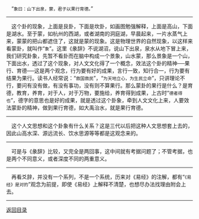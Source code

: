 &emsp;“``象曰：山下出泉，蒙，君子以果行育德。``”
___
&emsp;这个卦的现象，上面是艮卦，下面是坎卦，如画图勉强解释，上面是高山，下面是湖水。至于蒙，如杭州的西湖，或者湖南的洞庭湖，早晨起来，一片水蒸气上来，蒙蒙的把山都遮住了，这就是蒙的现象。这是物理世界的自然现象，以这样来看蒙卦，就叫作“``象``”。这里《彖辞》不说湖沼，说山下出泉，泉水从地下冒上来，我们研究卦象，先暂不看卦而在脑中构成一个景象，山水蒙，那么景象是一个山，下面出水，透过了这个现象，对人文文化得了一个概念，效法这个卦的精神──果行、育德──这是两个观念，行为要有好的成果，言行一致，知行合一，行为要有结果为果行。读书人经常说：“``救国救民``”，“``为天地立心，为生民立命``”，只讲理论不行，要问有没有做，有没有事功，没有则不算果行。那么蒙卦的果行是什么？是育德，教育，养育，对于人，对于万物，要施给，养育得到成果，上古时“``德者得也``”，德字的意思也是好的成果，就是透过这个卦象，牵到人文文化上来，人要效法蒙卦的精神，做到果行育德，如大禹治水，就是果行育德。
___
&emsp;这个人文思想和这个卦象有什么关系？这是三代以后把这种人文思想套上去的，因此山高水深、源远流长、饮水思源等等都是这观念来的。
___
&emsp;可是与《彖辞》比较，又完全是两回事，这中间就有考据问题了；不管考据，也是两个不同意义，或者深度不同的两重意义。
___
&emsp;再看爻辞，并没有一个系列，不是一个系统，历来对《易经》的注解，都有“``《易经》是对的``”观念为前提，即使《易经》上解释不清楚，也想尽办法找理由附会上去。
___
[返回目录](../../master/README.md#目录)